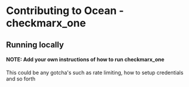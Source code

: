 # Contributing to Ocean - checkmarx_one

## Running locally

#### NOTE: Add your own instructions of how to run checkmarx_one

This could be any gotcha's such as rate limiting, how to setup credentials and so forth
